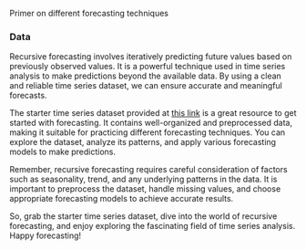 
Primer on different forecasting techniques


### Data
Recursive forecasting involves iteratively predicting future values based on previously observed values. It is a powerful technique used in time series analysis to make predictions beyond the available data. By using a clean and reliable time series dataset, we can ensure accurate and meaningful forecasts.

The starter time series dataset provided at [this link](https://www.kaggle.com/datasets/samuelcortinhas/time-series-practice-dataset) is a great resource to get started with forecasting. It contains well-organized and preprocessed data, making it suitable for practicing different forecasting techniques. You can explore the dataset, analyze its patterns, and apply various forecasting models to make predictions.

Remember, recursive forecasting requires careful consideration of factors such as seasonality, trend, and any underlying patterns in the data. It is important to preprocess the dataset, handle missing values, and choose appropriate forecasting models to achieve accurate results.

So, grab the starter time series dataset, dive into the world of recursive forecasting, and enjoy exploring the fascinating field of time series analysis. Happy forecasting!